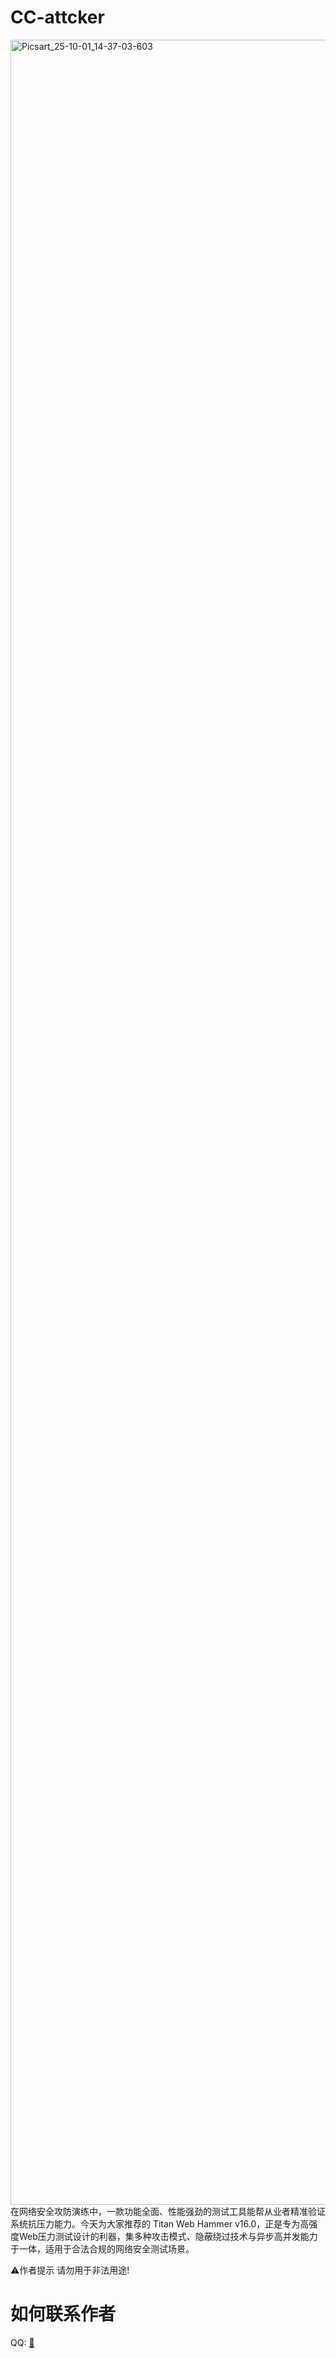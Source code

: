 # CC-attcker
<img width="3464" height="3464" alt="Picsart_25-10-01_14-37-03-603" src="https://github.com/user-attachments/assets/7cd89c5c-70b4-4825-be5d-9605f05c82bd" />
在网络安全攻防演练中，一款功能全面、性能强劲的测试工具能帮从业者精准验证系统抗压力能力。今天为大家推荐的 Titan Web Hammer v16.0，正是专为高强度Web压力测试设计的利器，集多种攻击模式、隐蔽绕过技术与异步高并发能力于一体，适用于合法合规的网络安全测试场景。

⚠️作者提示
请勿用于非法用途!

# 如何联系作者

QQ: [🐧](https://qm.qq.com/q/sKP3jsCuvm)

